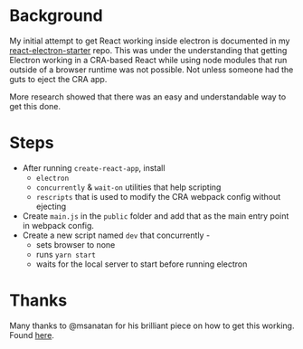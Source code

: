 # Background
My initial attempt to get React working inside electron is documented in my [react-electron-starter](https://github.com/ngphadke/react-electron-starter) repo.
This was under the understanding that getting Electron working in a CRA-based React while using node modules that run outside of a browser runtime was not possible. Not unless someone had the guts to eject the CRA app.

More research showed that there was an easy and understandable way to get this done.

# Steps
* After running `create-react-app`, install 
    * `electron`
    * `concurrently` & `wait-on` utilities that help scripting
    * `rescripts` that is used to modify the CRA webpack config without ejecting
* Create `main.js` in the `public` folder and add that as the main entry point in webpack config.
* Create a new script named `dev` that concurrently -
    * sets browser to none
    * runs `yarn start`
    * waits for the local server to start before running electron

# Thanks
Many thanks to @msanatan for his brilliant piece on how to get this working. Found [here](https://msanatan.com/2020/04/19/accessing-nodejs-modules-with-create-react-app-and-electron/).